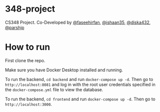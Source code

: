 # 348-project

CS348 Project.
Co-Developed by [@faseehirfan](https://github.com/faseehirfan), [@ishaan35](https://github.com/diska432), [@diska432](https://github.com/diska432), [@parshjp](https://github.com/parshjp)

# How to run

First clone the repo.

Make sure you have Docker Desktop installed and running.

To run the backend, `cd backend` and run `docker-compose up -d`.
Then go to `http://localhost:8081` and log in with the root user credentials specified in the `docker-compose.yml` file to view the database.

To run the backend, `cd frontend` and run `docker-compose up -d`.
Then go to `http://localhost:3000`.
